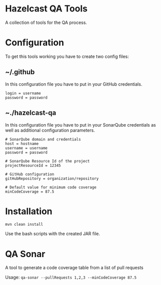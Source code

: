 Hazelcast QA Tools
==================

A collection of tools for the QA process.

# Configuration

To get this tools working you have to create two config files:

## ~/.github

In this configuration file you have to put in your GitHub credentials.

```
login = username
password = password
```

## ~./hazelcast-qa

In this configuration file you have to put in your SonarQube credentials as well as additional configuration parameters.

```
# SonarQube domain and credentials
host = hostname
username = username
password = password

# SonarQube Resource Id of the project
projectResourceId = 12345

# GitHub configuration
gitHubRepository = organization/repository

# Default value for minimum code coverage
minCodeCoverage = 87.5
```

# Installation

```
mvn clean install
```

Use the bash scripts with the created JAR file.

# QA Sonar

A tool to generate a code coverage table from a list of pull requests

Usage: `qa-sonar --pullRequests 1,2,3 --minCodeCoverage 87.5`
